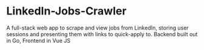 # LinkedIn-Jobs-Crawler
A full-stack web app to scrape and view jobs from LinkedIn, storing user sessions and presenting them with links to quick-apply to. Backend built out in Go, Frontend in Vue JS
